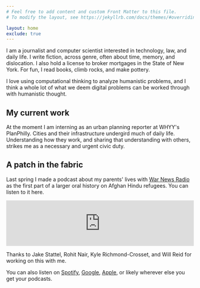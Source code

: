```yaml
---
# Feel free to add content and custom Front Matter to this file.
# To modify the layout, see https://jekyllrb.com/docs/themes/#overriding-theme-defaults

layout: home
exclude: true
---
```


I am a journalist and computer scientist interested in technology, law, and daily life. I write fiction, across genre, often about time, memory, and dislocation. I also hold a license to broker mortgages in the State of New York. For fun, I read books, climb rocks, and make pottery.  

I love using computational thinking to analyze humanistic problems, and I think a whole lot of what we deem digital problems can be worked through with humanistic thought.

## My current work

At the moment I am interning as an urban planning reporter at WHYY's PlanPhilly. Cities and their infrastructure undergird much of daily life. Understanding how they work, and sharing that understanding with others, strikes me as a necessary and urgent civic duty.


## A patch in the fabric

Last spring I made a podcast about my parents' lives with [War News Radio](https://podcasts.apple.com/us/podcast/war-news-radio/id75012663) as the first part of a larger oral history on Afghan Hindu refugees. You can listen to it here.

<iframe title="Exodus from Afghanistan: My Parents' Story" src="https://www.podbean.com/media/player/d99xe-ae7646?from=site&skin=1&share=1&fonts=Helvetica&auto=0&download=1&version=1" height="122" width="100%" style="border: none;" scrolling="no" data-name="pb-iframe-player"></iframe>

Thanks to Jake Stattel, Rohit Nair, Kyle Richmond-Crosset, and Will Reid for working on this with me.

You can also listen on [Spotify](https://open.spotify.com/episode/6YaaphVOC8tWg60l1DJN3m?si=NB8asEnbRyWdLC792hhgGQ), [Google](https://bit.ly/2WtveG5), [Apple](https://podcasts.apple.com/us/podcast/exodus-from-afghanistan-my-parents-story/id75012663?i=1000435336734), or likely wherever else you get your podcasts.
